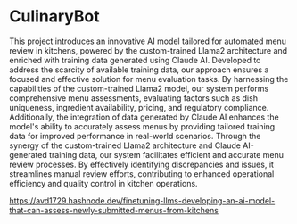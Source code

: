 CulinaryBot
==============================

This project introduces an innovative AI model tailored for automated menu review in kitchens, powered by the custom-trained Llama2 architecture and enriched with training data generated using Claude AI. Developed to address the scarcity of available training data, our approach ensures a focused and effective solution for menu evaluation tasks.
By harnessing the capabilities of the custom-trained Llama2 model, our system performs comprehensive menu assessments, evaluating factors such as dish uniqueness, ingredient availability, pricing, and regulatory compliance. Additionally, the integration of data generated by Claude AI enhances the model's ability to accurately assess menus by providing tailored training data for improved performance in real-world scenarios.
Through the synergy of the custom-trained Llama2 architecture and Claude AI-generated training data, our system facilitates efficient and accurate menu review processes. By effectively identifying discrepancies and issues, it streamlines manual review efforts, contributing to enhanced operational efficiency and quality control in kitchen operations.


https://avd1729.hashnode.dev/finetuning-llms-developing-an-ai-model-that-can-assess-newly-submitted-menus-from-kitchens
